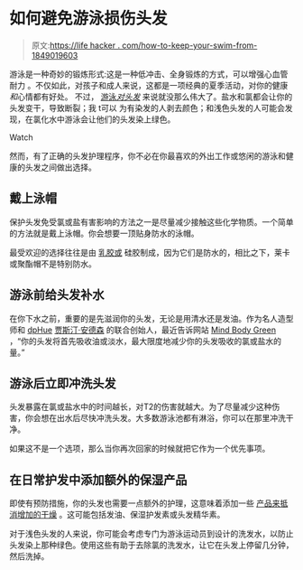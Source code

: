 # 如何避免游泳损伤头发

> 原文:[https://life hacker . com/how-to-keep-your-swim-from-1849019603](https://lifehacker.com/how-to-keep-your-swim-from-damaging-your-hair-1849019603)

游泳是一种奇妙的锻炼形式:这是一种低冲击、全身锻炼的方式，可以增强心血管耐力 。不仅如此，对孩子和成人来说，这都是一项经典的夏季活动，对你的健康 *和*心情都有好处。 不过， [游泳*对头发*](https://www.marthastewart.com/8139972/protect-restore-hair-swimming) 来说就没那么伟大了。盐水和氯都会让你的头发变干，导致断裂；我 t可以 为有染发的人剥去颜色；和浅色头发的人可能会发现，在氯化水中游泳会让他们的头发染上绿色。

Watch

然而，有了正确的头发护理程序，你不必在你最喜欢的外出工作或悠闲的游泳和健康的头发之间做出选择。

## **戴上泳帽**

保护头发免受氯或盐有害影响的方法之一是尽量减少接触这些化学物质。一个简单的方法就是戴上泳帽。你会想要一顶贴身防水的泳帽。

最受欢迎的选择往往是由 [乳胶或](https://www.proswimwear.co.uk/blog/the-proswimwear-guide-swimming-caps/) 硅胶制成，因为它们是防水的，相比之下，莱卡或聚酯帽不是特别防水。

## 游泳前给头发补水

在你下水之前，重要的是先滋润你的头发，无论是用清水还是发油。作为名人造型师和 [dpHue](https://www.dphue.com/) [贾斯汀·安德森](https://www.instagram.com/justinanderson/?hl=en) 的联合创始人，最近告诉网站 [Mind Body Green](https://www.mindbodygreen.com/articles/post-swim-hair-care-routine-to-prevent-breakage) ，“你的头发将首先吸收油或淡水，最大限度地减少你的头发吸收的氯或盐水的量。”

## 游泳后立即冲洗头发

头发暴露在氯或盐水中的时间越长，对T2的伤害就越大。为了尽量减少这种伤害，你会想在出水后尽快冲洗头发。大多数游泳池都有淋浴，你可以在那里冲洗干净。

如果这不是一个选项，那么当你再次回家的时候就把它作为一个优先事项。

## **在日常护发中添加额外的保湿产品**

即使有预防措施，你的头发也需要一点额外的护理，这意味着添加一些 [产品来抵消增加的干燥](https://www.mindbodygreen.com/articles/post-swim-hair-care-routine-to-prevent-breakage) 。这可能包括发油、保湿护发素或头发精华素。

对于浅色头发的人来说，你可能会考虑专门为游泳运动员到设计的洗发水，以防止头发染上那种绿色。使用这些有助于去除氯的洗发水，让它在头发上停留几分钟，然后洗掉。